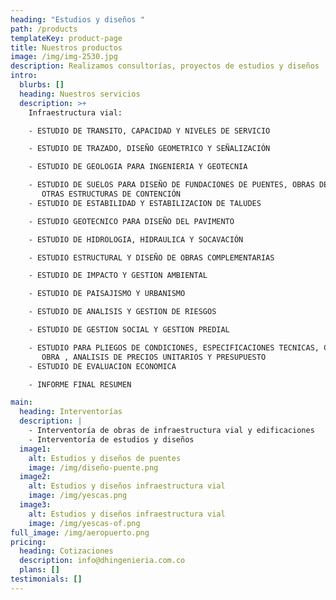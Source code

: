 ```yaml
---
heading: "Estudios y diseños "
path: /products
templateKey: product-page
title: Nuestros productos
image: /img/img-2530.jpg
description: Realizamos consultorías, proyectos de estudios y diseños
intro:
  blurbs: []
  heading: Nuestros servicios
  description: >+
    Infraestructura vial:

    - ESTUDIO DE TRANSITO, CAPACIDAD Y NIVELES DE SERVICIO	

    - ESTUDIO DE TRAZADO, DISEÑO GEOMETRICO Y SEÑALIZACIÓN	

    - ESTUDIO DE GEOLOGIA PARA INGENIERIA Y GEOTECNIA	

    - ESTUDIO DE SUELOS PARA DISEÑO DE FUNDACIONES DE PUENTES, OBRAS DE ARTE Y 
       OTRAS ESTRUCTURAS DE CONTENCIÓN                                                                                         	
    - ESTUDIO DE ESTABILIDAD Y ESTABILIZACION DE TALUDES	

    - ESTUDIO GEOTECNICO PARA DISEÑO DEL PAVIMENTO	

    - ESTUDIO DE HIDROLOGIA, HIDRAULICA Y SOCAVACIÓN	

    - ESTUDIO ESTRUCTURAL Y DISEÑO DE OBRAS COMPLEMENTARIAS	

    - ESTUDIO DE IMPACTO Y GESTION AMBIENTAL	

    - ESTUDIO DE PAISAJISMO Y URBANISMO

    - ESTUDIO DE ANALISIS Y GESTION DE RIESGOS	

    - ESTUDIO DE GESTION SOCIAL Y GESTION PREDIAL	

    - ESTUDIO PARA PLIEGOS DE CONDICIONES, ESPECIFICACIONES TECNICAS, CANTIDADES DE 
       OBRA , ANALISIS DE PRECIOS UNITARIOS Y PRESUPUESTO                                                    	
    - ESTUDIO DE EVALUACION ECONOMICA	

    - INFORME FINAL RESUMEN	

main:
  heading: Interventorías
  description: |
    - Interventoría de obras de infraestructura vial y edificaciones
    - Interventoría de estudios y diseños
  image1:
    alt: Estudios y diseños de puentes
    image: /img/diseño-puente.png
  image2:
    alt: Estudios y diseños infraestructura vial
    image: /img/yescas.png
  image3:
    alt: Estudios y diseños infraestructura vial
    image: /img/yescas-of.png
full_image: /img/aeropuerto.png
pricing:
  heading: Cotizaciones
  description: info@dhingenieria.com.co
  plans: []
testimonials: []
---
```

